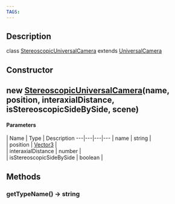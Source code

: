 ```yaml
---
TAGS:
---
```

## Description

class [StereoscopicUniversalCamera](/classes/2.5/StereoscopicUniversalCamera) extends [UniversalCamera](/classes/2.5/UniversalCamera)



## Constructor

## new [StereoscopicUniversalCamera](/classes/2.5/StereoscopicUniversalCamera)(name, position, interaxialDistance, isStereoscopicSideBySide, scene)



#### Parameters
 | Name | Type | Description
---|---|---|---
 | name | string |  
 | position | [Vector3](/classes/2.5/Vector3) |  
 | interaxialDistance | number |  
 | isStereoscopicSideBySide | boolean |  
## Methods

### getTypeName() &rarr; string


